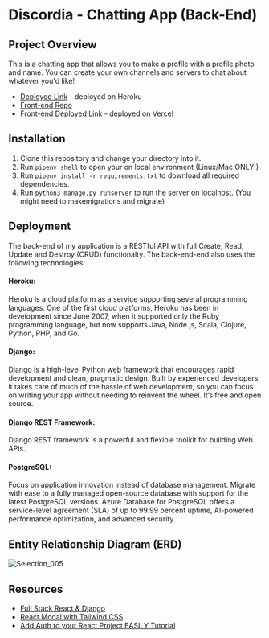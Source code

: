 # Discordia - Chatting App (Back-End)
## Project Overview

This is a chatting app that allows you to make a profile with a profile photo and name. You can create your own channels and servers to chat about whatever you'd like!

- [Deployed Link](https://discordia.herokuapp.com/) - deployed on Heroku
- [Front-end Repo](https://github.com/hiramr97/discordia)
- [Front-end Deployed Link](https://discordia-five.vercel.app/) - deployed on Vercel

## Installation
1. Clone this repository and change your directory into it.
2. Run `pipenv shell` to open your on local environment (Linux/Mac ONLY!)
3. Run `pipenv install -r requirements.txt` to download all required dependencies.
4. Run `python3 manage.py runserver` to run the server on localhost. (You might need to makemigrations and migrate)

## Deployment
The back-end of my application is a RESTful API with full Create, Read, Update and Destroy (CRUD) functionalty. The back-end-end also uses the following technologies:

#### Heroku:
Heroku is a cloud platform as a service supporting several programming languages. One of the first cloud platforms, Heroku has been in development since June 2007, when it supported only the Ruby programming language, but now supports Java, Node.js, Scala, Clojure, Python, PHP, and Go.
#### Django:
Django is a high-level Python web framework that encourages rapid development and clean, pragmatic design. Built by experienced developers, it takes care of much of the hassle of web development, so you can focus on writing your app without needing to reinvent the wheel. It’s free and open source. 
#### Django REST Framework:
Django REST framework is a powerful and flexible toolkit for building Web APIs.
#### PostgreSQL:
Focus on application innovation instead of database management. Migrate with ease to a fully managed open-source database with support for the latest PostgreSQL versions. Azure Database for PostgreSQL offers a service-level agreement (SLA) of up to 99.99 percent uptime, AI-powered performance optimization, and advanced security.


## Entity Relationship Diagram (ERD)
![Selection_005](https://user-images.githubusercontent.com/114940348/210944199-6b799a8b-36b5-4930-a7ae-643ecc0fbfdf.png)

## Resources

- [Full Stack React & Django](https://coursesfree.org/course/full-stack-react-django/)
- [React Modal with Tailwind CSS](https://www.youtube.com/watch?v=UXKt-IFgBGM&t=657s)
- [Add Auth to your React Project EASILY Tutorial](https://www.youtube.com/watch?v=zkz2HuNR_gk)
